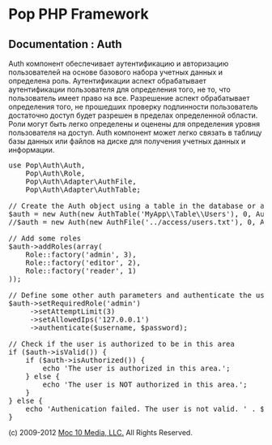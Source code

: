 Pop PHP Framework
=================

Documentation : Auth
--------------------

Auth компонент обеспечивает аутентификацию и авторизацию пользователей на основе базового набора учетных данных и определена роль. Аутентификации аспект обрабатывает аутентификации пользователя для определения того, не то, что пользователь имеет право на все. Разрешение аспект обрабатывает определения того, не прошедших проверку подлинности пользователь достаточно доступ будет разрешен в пределах определенной области. Роли могут быть легко определены и оценены для определения уровня пользователя на доступ. Auth компонент может легко связать в таблицу базы данных или файлов на диске для получения учетных данных и информации.


<pre>
use Pop\Auth\Auth,
    Pop\Auth\Role,
    Pop\Auth\Adapter\AuthFile,
    Pop\Auth\Adapter\AuthTable;

// Create the Auth object using a table in the database or a local access file.
$auth = new Auth(new AuthTable('MyApp\\Table\\Users'), 0, Auth::ENCRYPT_SHA1);
//$auth = new Auth(new AuthFile('../access/users.txt'), 0, Auth::ENCRYPT_SHA1);

// Add some roles
$auth->addRoles(array(
    Role::factory('admin', 3),
    Role::factory('editor', 2),
    Role::factory('reader', 1)
));

// Define some other auth parameters and authenticate the user
$auth->setRequiredRole('admin')
     ->setAttemptLimit(3)
     ->setAllowedIps('127.0.0.1')
     ->authenticate($username, $password);

// Check if the user is authorized to be in this area
if ($auth->isValid()) {
    if ($auth->isAuthorized()) {
        echo 'The user is authorized in this area.';
    } else {
        echo 'The user is NOT authorized in this area.';
    }
} else {
    echo 'Authenication failed. The user is not valid. ' . $auth->getResultMessage();
}
</pre>

(c) 2009-2012 [Moc 10 Media, LLC.](http://www.moc10media.com) All Rights Reserved.
